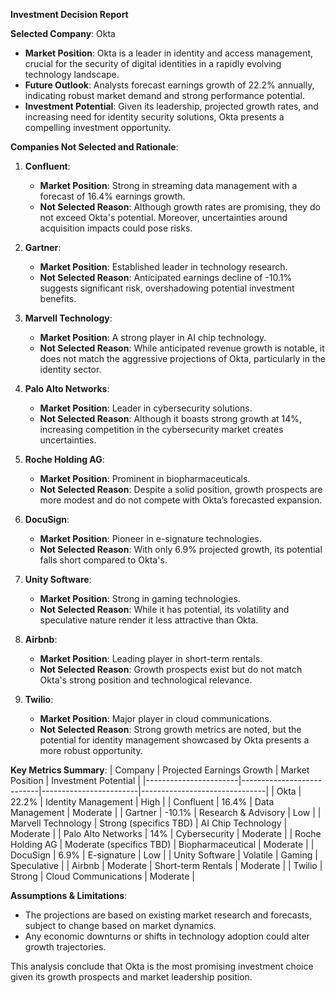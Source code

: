 **Investment Decision Report**

**Selected Company**: Okta  
- **Market Position**: Okta is a leader in identity and access management, crucial for the security of digital identities in a rapidly evolving technology landscape.
- **Future Outlook**: Analysts forecast earnings growth of 22.2% annually, indicating robust market demand and strong performance potential.
- **Investment Potential**: Given its leadership, projected growth rates, and increasing need for identity security solutions, Okta presents a compelling investment opportunity.

**Companies Not Selected and Rationale**:

1. **Confluent**: 
   - **Market Position**: Strong in streaming data management with a forecast of 16.4% earnings growth.
   - **Not Selected Reason**: Although growth rates are promising, they do not exceed Okta's potential. Moreover, uncertainties around acquisition impacts could pose risks.

2. **Gartner**: 
   - **Market Position**: Established leader in technology research.
   - **Not Selected Reason**: Anticipated earnings decline of -10.1% suggests significant risk, overshadowing potential investment benefits.

3. **Marvell Technology**: 
   - **Market Position**: A strong player in AI chip technology.
   - **Not Selected Reason**: While anticipated revenue growth is notable, it does not match the aggressive projections of Okta, particularly in the identity sector.

4. **Palo Alto Networks**: 
   - **Market Position**: Leader in cybersecurity solutions.
   - **Not Selected Reason**: Although it boasts strong growth at 14%, increasing competition in the cybersecurity market creates uncertainties.

5. **Roche Holding AG**: 
   - **Market Position**: Prominent in biopharmaceuticals.
   - **Not Selected Reason**: Despite a solid position, growth prospects are more modest and do not compete with Okta’s forecasted expansion.

6. **DocuSign**: 
   - **Market Position**: Pioneer in e-signature technologies.
   - **Not Selected Reason**: With only 6.9% projected growth, its potential falls short compared to Okta's.

7. **Unity Software**: 
   - **Market Position**: Strong in gaming technologies.
   - **Not Selected Reason**: While it has potential, its volatility and speculative nature render it less attractive than Okta.

8. **Airbnb**: 
   - **Market Position**: Leading player in short-term rentals.
   - **Not Selected Reason**: Growth prospects exist but do not match Okta's strong position and technological relevance.

9. **Twilio**: 
   - **Market Position**: Major player in cloud communications.
   - **Not Selected Reason**: Strong growth metrics are noted, but the potential for identity management showcased by Okta presents a more robust opportunity.

**Key Metrics Summary**:
| Company               | Projected Earnings Growth | Market Position        | Investment Potential          |
|-----------------------|---------------------------|------------------------|-------------------------------|
| Okta                  | 22.2%                     | Identity Management     | High                          |
| Confluent             | 16.4%                     | Data Management         | Moderate                      |
| Gartner               | -10.1%                    | Research & Advisory     | Low                           |
| Marvell Technology    | Strong (specifics TBD)    | AI Chip Technology      | Moderate                      |
| Palo Alto Networks     | 14%                       | Cybersecurity           | Moderate                      |
| Roche Holding AG      | Moderate (specifics TBD)   | Biopharmaceutical       | Moderate                      |
| DocuSign              | 6.9%                      | E-signature            | Low                           |
| Unity Software        | Volatile                  | Gaming                  | Speculative                   |
| Airbnb                | Moderate                  | Short-term Rentals      | Moderate                      |
| Twilio                | Strong                    | Cloud Communications    | Moderate                      |

**Assumptions & Limitations**:
- The projections are based on existing market research and forecasts, subject to change based on market dynamics.
- Any economic downturns or shifts in technology adoption could alter growth trajectories.

This analysis conclude that Okta is the most promising investment choice given its growth prospects and market leadership position.